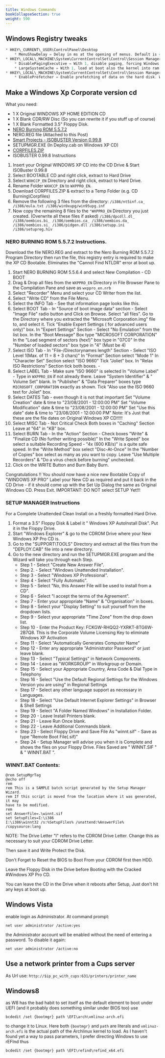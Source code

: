 ```yaml
---
title: Windows Commands
bookCollapseSection: true
weight: 590
---
```


## Windows Registry tweaks

```c
* HKEY\_CURRENT\_USER\ControlPanel\Desktop
	* MenuShowDelay = Delay in ms at the opening of menus. Default is 400
* HKEY\_LOCAL\_MACHINE\System\CurrentControlSet\Control\Session Manager\Memory Management
	* DisablePagingExecutive = With 1, disable paging, forcing Windows to load everything into ram. Default is 0
	* LargeSystemCache = With 1, load at boot also the kernel into ram. Default is 0
* HKEY\_LOCAL\_MACHINE\System\CurrentControlSet\Control\Session Manager\Memory Management\PrefetchParameters
	* EnablePrefetcher = Enable prefetching of data on the hard disk. With 2, the default, only for Windows, with 3, for every applications
```

## Make a Windows Xp Corporate version cd

What you need:

* 1 X Original WINDOWS XP HOME EDITION CD
* 1 X Blank CDR/RW Disc (So you can rewrite it if you stuff up of course)
* 1 X Blank Formatted 3.5" Floppy Disk.
* [NERO Burning ROM 5.5.7.2](http://www.nero.com)
* NERO.REG file (Attached to this Post)
* [Smart Projects - ISOBUSTER Version 0.99.8](http://users.skynet.be/am032016/isobuster_all_lang_install.zip)
* SETUPMGR.EXE (In Deploy.cab on Windows XP CD)
* [CORPFILES.ZIP](http://www.corpfiles.fsworld.co.uk/corpfiles.zip)
* ISOBUSTER 0.99.8 Instructions

1. Insert your Original WINDOWS XP CD into the CD Drive & Start ISOBuster 0.99.8
2. Select BOOTABLE CD and right click, extract to Hard Drive
3. Select `WXHCCP_EN` Directory and right click, extract to Hard Drive.
4. Rename Folder `WXHCCP_EN` to `WXPPRO_EN`.
5. Download CORPFILES.ZIP & extract to a Temp Folder (e.g. CD Burning\Corpfiles)
6. Remove the following 3 files from the directory: `/i386/nt5inf.ca_ /i386/eula.txt /i386/win9xupg/win95upg.inf`
7. Now copy the remaining 8 files to the `"WXPPRO_EN` Directory you just created. (Overwrite all these files if asked) `/i386/dpcdll.dl_ /i386/oembios.bi_ /i386/oembios.ca_ /i386/oembios.da_ /i386/oembios.si_ /i386/pidgen.dll /i386/setupp.ini /i386/setupreg.hiv`

### NERO BURNING ROM 5.5.7.2 Instructions.

Download the file NERO.REG and extract to the Nero Burning ROM 5.5.7.2 Program Directory then run the file, this registry entry is required to make the XP CD Bootable. Eliminates the "Cannot Find NTLDR" error at boot up.

1. Start NERO BURNING ROM 5.5.6.4 and select New Compilation - CD BOOT
2. Drag & Drop all files from the `WXPPRO_EN` Directory in File Browser Pane to the Compilation Pane and save as `wxppro_en.nrb`
3. Select "Recorder" Menu and select your CD Writer from the list.
4. Select "Write CD" from the File Menu.
5. Select the INFO Tab - See that information page looks like this.
6. Select BOOT Tab -
In "Source of boot image data" section -
Select "Image File" radio button and Click on Browse. Select "all files".
Go to the Directory where you extracted the "Microsoft Corporation.img" file to, and select it.
Tick "Enable Expert Settings ( for advanced users only)" box.
In "Expert Settings" Section -
Select "No Emulation" from the list box.
In the "Boot Message" Box type "MICROSOFT CORPORATION"
In the "Load segment of sectors (hex!)" box type in "07C0"
In the "Number of loaded sectors" box type in "4" (Must be 4)
7. Select ISO Tab -
In "File-/Directorynames length" Section - Select "ISO Level 1(Max. of 11 = 8 + 3 chars)"
In "Format" Section select "Mode 1"
In "Character Set" Section select "ISO 9660"
Tick "Joliet" box.
In "Relax ISO Restrictions" Section tick both boxes. -
8. Select LABEL Tab -
Make sure "ISO 9660" is selected
In "Volume Label" - Type in `WXPPRO_EN` if not already there.
Leave "System Identifier" & " Volume Set" blank.
In "Publisher" & "Data Preparer" boxes type `MICROSOFT_CORPORATION` exactly as shown.
Tick "Also use the ISO 9660 text for Joliet" box.
9. Select DATES Tab - even though it is not that important
Set "Volume Creation" date & time to "23/08/2001 - 12:00:00 PM"
Set "Volume Modification" date & time to "23/08/2001 - 12:00:00 PM"
Set "Use this date" date & time to "23/08/2001 - 12:00:00 PM"
Note: It's Just that these are the file dates on Original Windows XP CD!!!!!
10. Select MISC Tab - Not Critical
Check Both boxes in "Caching" Section
Leave at "64" in "KB" box.
11. Select BURN Tab -
In the "Action" Section - Check boxes "Write" & "Finalize CD (No further writing possible)"
In the "Write Speed" box select a suitable Recording Speed - "4x (600 KB/s)" is a quite safe speed.
In the "Write Method" box select "Disc-At-Once"
In the "Number of Copies" box select as many as you want to copy.
Leave "Use Multiple Recorders" & "Do a virus check before burning" unchecked.
12. Click on the WRITE Button and Burn Baby Burn.

Congratulations !! You should now have a nice new Bootable Copy of "WINDOWS XP PRO"
Label your New CD as required and put it back in the CD Drive - if it should come up with the Set Up Dialog the same as Original Windows CD. Press Exit.
IMPORTANT: DO NOT select SETUP Yet!!!

### SETUP MANAGER Instructions

For a Complete Unattended Clean Install on a freshly formatted Hard Drive.

1. Format a 3.5" Floppy Disk & Label it " Windows XP AutoInstall Disk". Put it in the Floppy Drive.
2. Start "Windows Explorer" & go to the CDROM Drive where your New Windows XP Pro CD is.
3. Go to the "SUPPORT\TOOLS" Directory and extract all the files from the "DEPLOY.CAB" file into a new directory.
4. Go to the new directory and run the SETUPMGR.EXE program and the Wizard will take you through each Step.
	* Step 1 - Select "Create New Answer File".
	* Step 2. - Select "Windows Unattended Installation".
	* Step 3 - Select "Windows XP Professional".
	* Step 4 - Select "Fully Automatic".
	* Step 5 - Select "No, this Answer File will be used to install from a CD".
	* Step 6 - Select "I accept the terms of the Agreement".
	* Step 7 - Enter your appropriate "Name" & "Organisation" in boxes.
	* Step 8 - Select your "Display Setting" to suit yourself from the dropdown lists.
	* Step 9 - Select your appropriate "Time Zone" from the drop down list.
	* Step 10 - Enter the Product Key: FCKGW-RHQQ2-YXRKT-8TG6W-2B7Q8. This is the Corporate Volume Licensing Key to eliminate Windows XP Activation
	* Step 11 - Select "Automatically Generates Computer Name"
	* Step 12 - Enter any appropriate "Administrator Password" or just leave blank.
	* Step 13 - Select "Typical Settings" in Network Components.
	* Step 14 - Leave as "WORKGROUP" in Workgroup or Domain.
	* Step 15 - Select your Appropriate Country, Area Code & Dial Type in Telephony
	* Step 16 - Select "Use the Default Regional Settings for the Windows Version you are using" in Regional Settings
	* Step 17 - Select any other language support as necessary in Languages.
	* Step 18 - Select "Use Default Internet Explorer Settings" in Browser & Shell Settings
	* Step 19 - Select "A Folder Named Windows" in Installation Folder.
	* Step 20 - Leave Install Printers blank.
	* Step 21 - Leave Run Once blank.
	* Step 22 - Leave Additional Commands blank.
	* Step 23 - Select Floppy Drive and Save File As "winnt.sif" - Save as type "Remote Boot File(.sif)"
	* Step 24 - Setup Manager will advise you when it is Complete and shows the files on your Floppy Drive. Files Saved are " WINNT.SIF " & " WINNT.BAT ".

### WINNT.BAT Contents:

```posh
@rem SetupMgrTag
@echo off
rem
rem This is a SAMPLE batch script generated by the Setup Manager Wizard.
rem If this script is moved from the location where it was generated, it may
have to be modified.
rem
set AnswerFile=.\winnt.sif
set SetupFiles=I:\i386
I:\i386\winnt32 /s:%SetupFiles% /unattend:%AnswerFile% /copysource:lang
```

NOTE: The Drive Letter "I" refers to the CDROM Drive Letter. Change this as necessary to suit your CDROM Drive Letter.

Then save it and Write Protect the Disk.  

Don't Forget to Reset the BIOS to Boot From your CDROM first then HDD.  

Leave the Floppy Disk in the Drive before Booting with the Cracked #Windows XP Pro CD.  

You can leave the CD in the Drive when it reboots after Setup, Just don't hit any keys at boot up.  

## Windows Vista

enable login as Administrator. At command prompt:

```posh
net user administrator /active:yes
```

the Administrator account will be enabled without the need of entering a password. To disable it again:

```posh
net user administrator /active:no
```

## Use a network printer from a Cups server

As Url use: `http://$ip_pc_with_cups:631/printers/printer_name`

## Windows8

as W8 has the bad habit to set itself as the default element to boot under UEFI (and it probably does something similar under BIOS too) use

```posh
bcdedit /set {bootmgr} path \EFI\arch\vmlinuz-arch.efi
```

to change it to Linux. Here both `{bootmgr}` and `path` are literals and `vmlinuz-arch.efi` is the actual path of the Archlinux kernel to load. As I haven't found yet a way to pass parameters, I prefer directing Windows to use rEFInd thus
	
```posh
bcdedit /set {bootmgr} path \EFI\refind\refind_x64.efi
```
